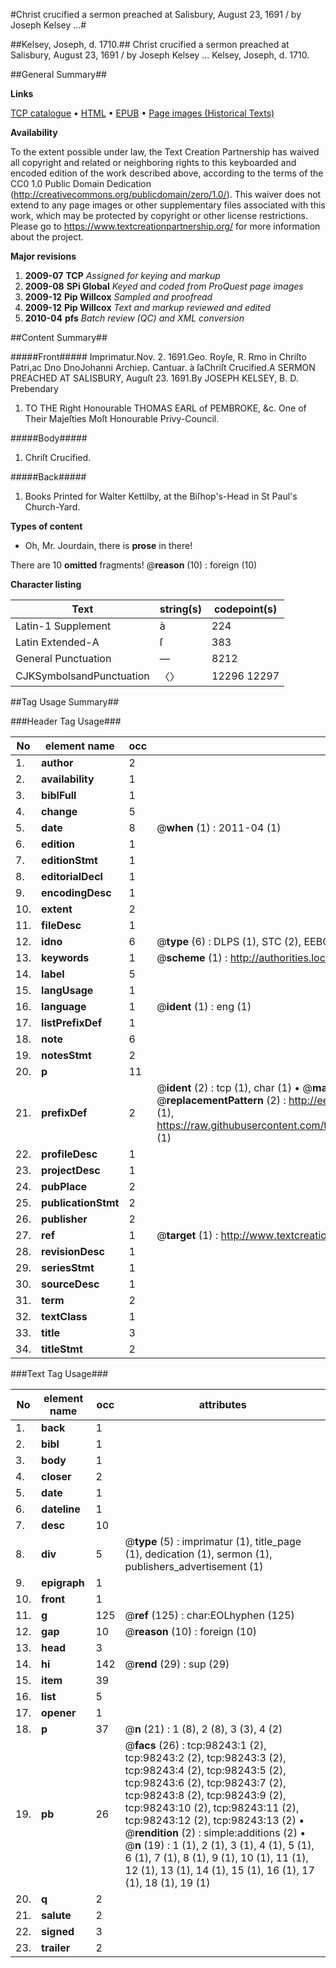 #Christ crucified a sermon preached at Salisbury, August 23, 1691 / by Joseph Kelsey ...#

##Kelsey, Joseph, d. 1710.##
Christ crucified a sermon preached at Salisbury, August 23, 1691 / by Joseph Kelsey ...
Kelsey, Joseph, d. 1710.

##General Summary##

**Links**

[TCP catalogue](http://www.ota.ox.ac.uk/tcp/)  • 
[HTML](http://tei.it.ox.ac.uk/tcp/Texts-HTML/free/A47/A47210.html)  • 
[EPUB](http://tei.it.ox.ac.uk/tcp/Texts-EPUB/free/A47/A47210.epub) • 
[Page images (Historical Texts)](https://historicaltexts.jisc.ac.uk/eebo-13166281e)

**Availability**

To the extent possible under law, the Text Creation Partnership has waived all copyright and related or neighboring rights to this keyboarded and encoded edition of the work described above, according to the terms of the CC0 1.0 Public Domain Dedication (http://creativecommons.org/publicdomain/zero/1.0/). This waiver does not extend to any page images or other supplementary files associated with this work, which may be protected by copyright or other license restrictions. Please go to https://www.textcreationpartnership.org/ for more information about the project.

**Major revisions**

1. __2009-07__ __TCP__ *Assigned for keying and markup*
1. __2009-08__ __SPi Global__ *Keyed and coded from ProQuest page images*
1. __2009-12__ __Pip Willcox__ *Sampled and proofread*
1. __2009-12__ __Pip Willcox__ *Text and markup reviewed and edited*
1. __2010-04__ __pfs__ *Batch review (QC) and XML conversion*

##Content Summary##

#####Front#####
Imprimatur.Nov. 2. 1691.Geo. Royſe, R. Rmo in Chriſto Patri,ac Dno DnoJohanni Archiep. Cantuar. à ſaChriſt Crucified.A SERMON PREACHED AT SALISBURY, Auguſt 23. 1691.By JOSEPH KELSEY, B. D. Prebendary 
1. TO THE Right Honourable THOMAS EARL of PEMBROKE, &c. One of Their Majeſties Moſt Honourable Privy-Council.

#####Body#####

1. Chriſt Crucified.

#####Back#####

1. Books Printed for Walter Kettilby, at the Biſhop's-Head in St Paul's Church-Yard.

**Types of content**

  * Oh, Mr. Jourdain, there is **prose** in there!

There are 10 **omitted** fragments! 
 @__reason__ (10) : foreign (10)

**Character listing**


|Text|string(s)|codepoint(s)|
|---|---|---|
|Latin-1 Supplement|à|224|
|Latin Extended-A|ſ|383|
|General Punctuation|—|8212|
|CJKSymbolsandPunctuation|〈〉|12296 12297|

##Tag Usage Summary##

###Header Tag Usage###

|No|element name|occ|attributes|
|---|---|---|---|
|1.|__author__|2||
|2.|__availability__|1||
|3.|__biblFull__|1||
|4.|__change__|5||
|5.|__date__|8| @__when__ (1) : 2011-04 (1)|
|6.|__edition__|1||
|7.|__editionStmt__|1||
|8.|__editorialDecl__|1||
|9.|__encodingDesc__|1||
|10.|__extent__|2||
|11.|__fileDesc__|1||
|12.|__idno__|6| @__type__ (6) : DLPS (1), STC (2), EEBO-CITATION (1), OCLC (1), VID (1)|
|13.|__keywords__|1| @__scheme__ (1) : http://authorities.loc.gov/ (1)|
|14.|__label__|5||
|15.|__langUsage__|1||
|16.|__language__|1| @__ident__ (1) : eng (1)|
|17.|__listPrefixDef__|1||
|18.|__note__|6||
|19.|__notesStmt__|2||
|20.|__p__|11||
|21.|__prefixDef__|2| @__ident__ (2) : tcp (1), char (1)  •  @__matchPattern__ (2) : ([0-9\-]+):([0-9IVX]+) (1), (.+) (1)  •  @__replacementPattern__ (2) : http://eebo.chadwyck.com/downloadtiff?vid=$1&page=$2 (1), https://raw.githubusercontent.com/textcreationpartnership/Texts/master/tcpchars.xml#$1 (1)|
|22.|__profileDesc__|1||
|23.|__projectDesc__|1||
|24.|__pubPlace__|2||
|25.|__publicationStmt__|2||
|26.|__publisher__|2||
|27.|__ref__|1| @__target__ (1) : http://www.textcreationpartnership.org/docs/. (1)|
|28.|__revisionDesc__|1||
|29.|__seriesStmt__|1||
|30.|__sourceDesc__|1||
|31.|__term__|2||
|32.|__textClass__|1||
|33.|__title__|3||
|34.|__titleStmt__|2||


###Text Tag Usage###

|No|element name|occ|attributes|
|---|---|---|---|
|1.|__back__|1||
|2.|__bibl__|1||
|3.|__body__|1||
|4.|__closer__|2||
|5.|__date__|1||
|6.|__dateline__|1||
|7.|__desc__|10||
|8.|__div__|5| @__type__ (5) : imprimatur (1), title_page (1), dedication (1), sermon (1), publishers_advertisement (1)|
|9.|__epigraph__|1||
|10.|__front__|1||
|11.|__g__|125| @__ref__ (125) : char:EOLhyphen (125)|
|12.|__gap__|10| @__reason__ (10) : foreign (10)|
|13.|__head__|3||
|14.|__hi__|142| @__rend__ (29) : sup (29)|
|15.|__item__|39||
|16.|__list__|5||
|17.|__opener__|1||
|18.|__p__|37| @__n__ (21) : 1 (8), 2 (8), 3 (3), 4 (2)|
|19.|__pb__|26| @__facs__ (26) : tcp:98243:1 (2), tcp:98243:2 (2), tcp:98243:3 (2), tcp:98243:4 (2), tcp:98243:5 (2), tcp:98243:6 (2), tcp:98243:7 (2), tcp:98243:8 (2), tcp:98243:9 (2), tcp:98243:10 (2), tcp:98243:11 (2), tcp:98243:12 (2), tcp:98243:13 (2)  •  @__rendition__ (2) : simple:additions (2)  •  @__n__ (19) : 1 (1), 2 (1), 3 (1), 4 (1), 5 (1), 6 (1), 7 (1), 8 (1), 9 (1), 10 (1), 11 (1), 12 (1), 13 (1), 14 (1), 15 (1), 16 (1), 17 (1), 18 (1), 19 (1)|
|20.|__q__|2||
|21.|__salute__|2||
|22.|__signed__|3||
|23.|__trailer__|2||
